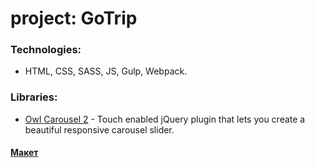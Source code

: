 # project: GoTrip

### Technologies:
* HTML, CSS, SASS, JS, Gulp, Webpack.

### Libraries:
* [Owl Carousel 2](https://owlcarousel2.github.io/OwlCarousel2/) - Touch enabled jQuery plugin that lets you create a beautiful responsive carousel slider.

#### [Макет](https://www.figma.com/file/w3Bb1v9Vq08lIoiIYLPegP/GoTrip?node-id=0%3A1&mode=dev)